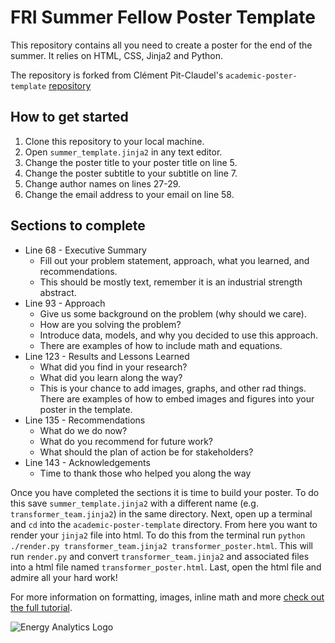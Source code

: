 # FRI Summer Fellow Poster Template

This repository contains all you need to create a poster for the end of the summer. It relies on HTML, CSS, Jinja2 and Python.

The repository is forked from Clément Pit-Claudel's `academic-poster-template` [repository](https://github.com/cpitclaudel/academic-poster-template)

## How to get started

1. Clone this repository to your local machine.
2. Open `summer_template.jinja2` in any text editor.
3. Change the poster title to your poster title on line 5.
4. Change the poster subtitle to your subtitle on line 7.
5. Change author names on lines 27-29.
6. Change the email address to your email on line 58.

## Sections to complete

* Line 68 - Executive Summary
  * Fill out your problem statement, approach, what you learned, and recommendations.
  * This should be mostly text, remember it is an industrial strength abstract.
* Line 93 - Approach
  * Give us some background on the problem (why should we care).
  * How are you solving the problem?
  * Introduce data, models, and why you decided to use this approach.
  * There are examples of how to include math and equations.
* Line 123 - Results and Lessons Learned
  * What did you find in your research?
  * What did you learn along the way?
  * This is your chance to add images, graphs, and other rad things. There are examples of how to embed images and figures into your poster in the template.
* Line 135 - Recommendations
  * What do we do now?
  * What do you recommend for future work?
  * What should the plan of action be for stakeholders?
* Line 143 - Acknowledgements
  * Time to thank those who helped you along the way

Once you have completed the sections it is time to build your poster. To do this save `summer_template.jinja2` with a different name (e.g. `transformer_team.jinja2`) in the same directory. Next, open up a terminal and `cd` into the `academic-poster-template` directory. From here you want to render your `jinja2` file into html. To do this from the terminal run `python ./render.py transformer_team.jinja2 transformer_poster.html`. This will run `render.py` and convert `transformer_team.jinja2` and associated files into a html file named `transformer_poster.html`. Last, open the html file and admire all your hard work!

For more information on formatting, images, inline math and more [check out the full tutorial](https://cpitclaudel.github.io/academic-poster-template/tutorial/poster.html).

![Energy Analytics Logo](https://github.com/jessepisel/academic-poster-template/blob/main/example_template.png?raw=true)
